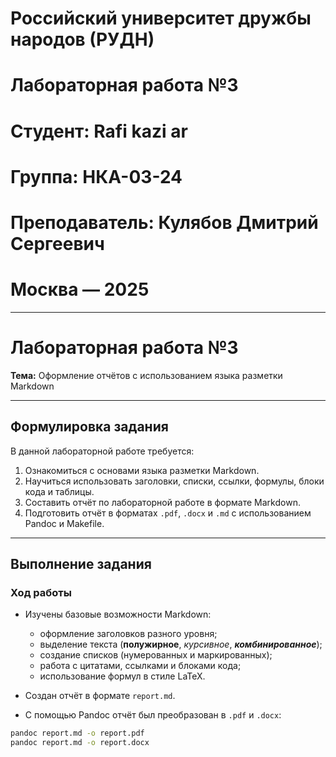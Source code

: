 # Российский университет дружбы народов (РУДН)  
# Лабораторная работа №3  
# Студент: Rafi kazi ar 
# Группа: НКА-03-24  
# Преподаватель: Кулябов Дмитрий Сергеевич  
# Москва — 2025  

---

# Лабораторная работа №3  
**Тема:** Оформление отчётов с использованием языка разметки Markdown  

---

## Формулировка задания
В данной лабораторной работе требуется:  
1. Ознакомиться с основами языка разметки Markdown.  
2. Научиться использовать заголовки, списки, ссылки, формулы, блоки кода и таблицы.  
3. Составить отчёт по лабораторной работе в формате Markdown.  
4. Подготовить отчёт в форматах `.pdf`, `.docx` и `.md` с использованием Pandoc и Makefile.  

---

## Выполнение задания

### Ход работы
- Изучены базовые возможности Markdown:  
  - оформление заголовков разного уровня;  
  - выделение текста (**полужирное**, *курсивное*, ***комбинированное***);  
  - создание списков (нумерованных и маркированных);  
  - работа с цитатами, ссылками и блоками кода;  
  - использование формул в стиле LaTeX.  

- Создан отчёт в формате `report.md`.  

- С помощью Pandoc отчёт был преобразован в `.pdf` и `.docx`:  

```bash
pandoc report.md -o report.pdf
pandoc report.md -o report.docx
